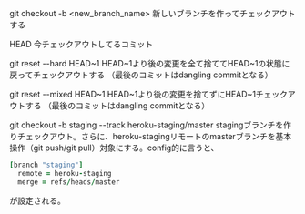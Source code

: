 git checkout -b <new_branch_name>
新しいブランチを作ってチェックアウトする

HEAD
今チェックアウトしてるコミット

git reset --hard HEAD~1
HEAD~1より後の変更を全て捨ててHEAD~1の状態に戻ってチェックアウトする
（最後のコミットはdangling commitとなる）

git reset --mixed HEAD~1
HEAD~1より後の変更を捨てずにHEAD~1チェックアウトする
（最後のコミットはdangling commitとなる）

git checkout -b staging --track heroku-staging/master
stagingブランチを作りチェックアウト。さらに、heroku-stagingリモートのmasterブランチを基本操作（git push/git pull）対象にする。config的に言うと、
```ruby
[branch "staging"]
  remote = heroku-staging
  merge = refs/heads/master
```
が設定される。